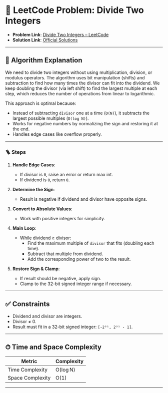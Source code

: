 # 🧩 LeetCode Problem: Divide Two Integers

- **Problem Link**: [Divide Two Integers – LeetCode](https://leetcode.com/problems/divide-two-integers/)
- **Solution Link**: [Official Solutions](https://leetcode.com/problems/divide-two-integers/solutions/)

---

## 🧠 Algorithm Explanation

We need to divide two integers without using multiplication, division, or modulus operators.
The algorithm uses bit manipulation (shifts) and subtraction to find how many times the divisor can fit into the dividend.
We keep doubling the divisor (via left shift) to find the largest multiple at each step, which reduces the number of operations from linear to logarithmic.

This approach is optimal because:
- Instead of subtracting `divisor` one at a time (`O(N)`), it subtracts the largest possible multiples (`O(log N)`).
- Works for negative numbers by normalizing the sign and restoring it at the end.
- Handles edge cases like overflow properly.

---

### 🪜 Steps

1. **Handle Edge Cases**:
   - If divisor is `0`, raise an error or return max int.
   - If dividend is `0`, return `0`.

2. **Determine the Sign**:
   - Result is negative if dividend and divisor have opposite signs.

3. **Convert to Absolute Values**:
   - Work with positive integers for simplicity.

4. **Main Loop**:
   - While dividend ≥ divisor:
     - Find the maximum multiple of `divisor` that fits (doubling each time).
     - Subtract that multiple from dividend.
     - Add the corresponding power of two to the result.

5. **Restore Sign & Clamp**:
   - If result should be negative, apply sign.
   - Clamp to the 32-bit signed integer range if necessary.

---

## ✅ Constraints

- Dividend and divisor are integers.
- Divisor ≠ 0.
- Result must fit in a 32-bit signed integer: `[-2³¹, 2³¹ - 1]`.

---

## ⏱ Time and Space Complexity

| Metric            | Complexity   |
|-------------------|--------------|
| Time Complexity   | O(log N)     |
| Space Complexity  | O(1)         |

---
